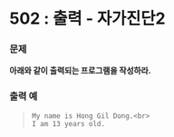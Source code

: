 # 502 : 출력 - 자가진단2


### 문제

**아래와 같이 출력되는 프로그램을 작성하라.**

### 출력 예
>     My name is Hong Gil Dong.<br>
>     I am 13 years old.

